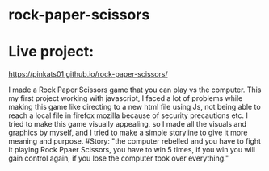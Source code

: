 # rock-paper-scissors

# Live project:
https://pinkats01.github.io/rock-paper-scissors/

I made a Rock Paper Scissors game that you can play vs the computer. This my first project working with javascript,
I faced a lot of problems while making this game like directing to a new html file using Js, not being able
to reach a local file in firefox mozilla because of security precautions etc.
I tried to make this game visually appealing, so I made all the visuals and graphics by myself,
and I tried to make a simple storyline to give it more meaning and purpose. 
#Story:
"the computer rebelled and you have to fight it playing Rock Ppaer Scissors, you have to win 5 times, if you win you will gain control again,
if you lose the computer took over everything."  


